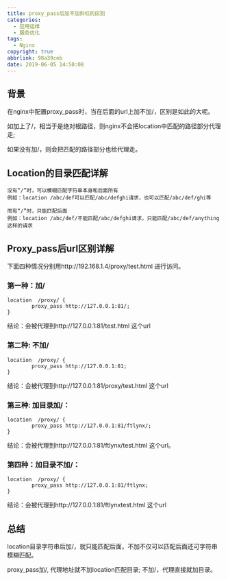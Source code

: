 ```yaml
---
title: proxy_pass后加不加斜杠的区别
categories:
  - 应用运维
  - 服务优化
tags:
  - Nginx
copyright: true
abbrlink: 98a39ceb
date: 2019-06-05 14:50:08
---
```


## 背景

在nginx中配置proxy_pass时，当在后面的url上加不加/，区别是如此的大呢。

如加上了/，相当于是绝对根路径，则nginx不会把location中匹配的路径部分代理走;

如果没有加/，则会把匹配的路径部分也给代理走。 

<!--more-->

## Location的目录匹配详解

```shell
没有“/”时，可以模糊匹配字符串本身和后面所有
例如：location /abc/def可以匹配/abc/defghi请求，也可以匹配/abc/def/ghi等

而有“/”时，只能匹配后面
例如：location /abc/def/不能匹配/abc/defghi请求，只能匹配/abc/def/anything这样的请求
```



## Proxy_pass后url区别详解

下面四种情况分别用http://192.168.1.4/proxy/test.html 进行访问。

### **第一种：加/**

```shell
location  /proxy/ {
		proxy_pass http://127.0.0.1:81/;
}
```

结论：会被代理到http://127.0.0.1:81/test.html 这个url

 

### **第二种: 不加/**

```shell
location  /proxy/ {
		proxy_pass http://127.0.0.1:81;
}
```

结论：会被代理到http://127.0.0.1:81/proxy/test.html 这个url

 

### **第三种:  加目录加/**：

```shell
location  /proxy/ {
		proxy_pass http://127.0.0.1:81/ftlynx/;
}
```

结论：会被代理到http://127.0.0.1:81/ftlynx/test.html 这个url。

 

### **第四种：加目录不加/**：

```
location  /proxy/ {
		proxy_pass http://127.0.0.1:81/ftlynx;
}
```

结论：会被代理到http://127.0.0.1:81/ftlynxtest.html 这个url

## 总结

location目录字符串后加/，就只能匹配后面，不加不仅可以匹配后面还可字符串模糊匹配。

proxy_pass加/, 代理地址就不加location匹配目录; 不加/，代理直接就加目录。